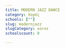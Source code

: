 ```yaml
---
title: MODERN JAZZ DANCE
category: Χορός
schools: [""]
slug: modernjazz
slugCategory: xoros
schoolscount: 0

---
```




